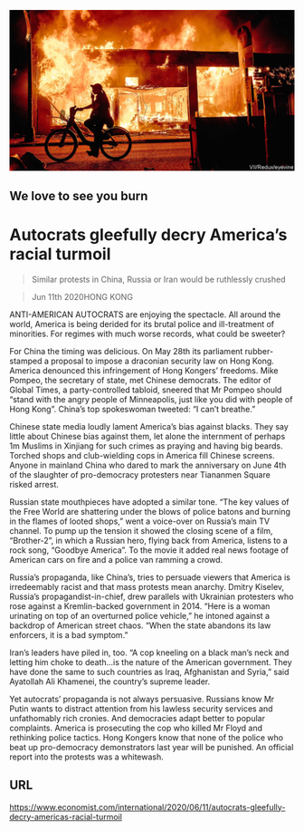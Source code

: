 ![](./images/20200613_IRP002_0.jpg)

## We love to see you burn

# Autocrats gleefully decry America’s racial turmoil

> Similar protests in China, Russia or Iran would be ruthlessly crushed

> Jun 11th 2020HONG KONG

ANTI-AMERICAN AUTOCRATS are enjoying the spectacle. All around the world, America is being derided for its brutal police and ill-treatment of minorities. For regimes with much worse records, what could be sweeter?

For China the timing was delicious. On May 28th its parliament rubber-stamped a proposal to impose a draconian security law on Hong Kong. America denounced this infringement of Hong Kongers’ freedoms. Mike Pompeo, the secretary of state, met Chinese democrats. The editor of Global Times, a party-controlled tabloid, sneered that Mr Pompeo should “stand with the angry people of Minneapolis, just like you did with people of Hong Kong”. China’s top spokeswoman tweeted: “I can’t breathe.”

Chinese state media loudly lament America’s bias against blacks. They say little about Chinese bias against them, let alone the internment of perhaps 1m Muslims in Xinjiang for such crimes as praying and having big beards. Torched shops and club-wielding cops in America fill Chinese screens. Anyone in mainland China who dared to mark the anniversary on June 4th of the slaughter of pro-democracy protesters near Tiananmen Square risked arrest.

Russian state mouthpieces have adopted a similar tone. “The key values of the Free World are shattering under the blows of police batons and burning in the flames of looted shops,” went a voice-over on Russia’s main TV channel. To pump up the tension it showed the closing scene of a film, “Brother-2”, in which a Russian hero, flying back from America, listens to a rock song, “Goodbye America”. To the movie it added real news footage of American cars on fire and a police van ramming a crowd.

Russia’s propaganda, like China’s, tries to persuade viewers that America is irredeemably racist and that mass protests mean anarchy. Dmitry Kiselev, Russia’s propagandist-in-chief, drew parallels with Ukrainian protesters who rose against a Kremlin-backed government in 2014. “Here is a woman urinating on top of an overturned police vehicle,” he intoned against a backdrop of American street chaos. “When the state abandons its law enforcers, it is a bad symptom.”

Iran’s leaders have piled in, too. “A cop kneeling on a black man’s neck and letting him choke to death...is the nature of the American government. They have done the same to such countries as Iraq, Afghanistan and Syria,” said Ayatollah Ali Khamenei, the country’s supreme leader.

Yet autocrats’ propaganda is not always persuasive. Russians know Mr Putin wants to distract attention from his lawless security services and unfathomably rich cronies. And democracies adapt better to popular complaints. America is prosecuting the cop who killed Mr Floyd and rethinking police tactics. Hong Kongers know that none of the police who beat up pro-democracy demonstrators last year will be punished. An official report into the protests was a whitewash.

## URL

https://www.economist.com/international/2020/06/11/autocrats-gleefully-decry-americas-racial-turmoil
